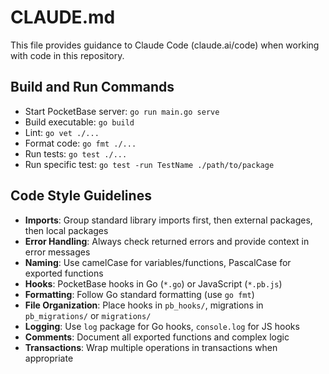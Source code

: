 # CLAUDE.md

This file provides guidance to Claude Code (claude.ai/code) when working with code in this repository.

## Build and Run Commands
- Start PocketBase server: `go run main.go serve`
- Build executable: `go build`
- Lint: `go vet ./...`
- Format code: `go fmt ./...`
- Run tests: `go test ./...` 
- Run specific test: `go test -run TestName ./path/to/package`

## Code Style Guidelines
- **Imports**: Group standard library imports first, then external packages, then local packages
- **Error Handling**: Always check returned errors and provide context in error messages
- **Naming**: Use camelCase for variables/functions, PascalCase for exported functions
- **Hooks**: PocketBase hooks in Go (`*.go`) or JavaScript (`*.pb.js`)
- **Formatting**: Follow Go standard formatting (use `go fmt`)
- **File Organization**: Place hooks in `pb_hooks/`, migrations in `pb_migrations/` or `migrations/`
- **Logging**: Use `log` package for Go hooks, `console.log` for JS hooks
- **Comments**: Document all exported functions and complex logic
- **Transactions**: Wrap multiple operations in transactions when appropriate